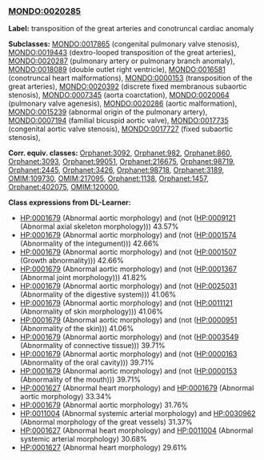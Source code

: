 
### [MONDO:0020285](http://purl.obolibrary.org/obo/MONDO_0020285)
**Label:** transposition of the great arteries and conotruncal cardiac anomaly

**Subclasses:** [MONDO:0017865](http://purl.obolibrary.org/obo/MONDO_0017865) (congenital pulmonary valve stenosis), [MONDO:0019443](http://purl.obolibrary.org/obo/MONDO_0019443) (dextro-looped transposition of the great arteries), [MONDO:0020287](http://purl.obolibrary.org/obo/MONDO_0020287) (pulmonary artery or pulmonary branch anomaly), [MONDO:0018089](http://purl.obolibrary.org/obo/MONDO_0018089) (double outlet right ventricle), [MONDO:0016581](http://purl.obolibrary.org/obo/MONDO_0016581) (conotruncal heart malformations), [MONDO:0000153](http://purl.obolibrary.org/obo/MONDO_0000153) (transposition of the great arteries), [MONDO:0020392](http://purl.obolibrary.org/obo/MONDO_0020392) (discrete fixed membranous subaortic stenosis), [MONDO:0007345](http://purl.obolibrary.org/obo/MONDO_0007345) (aorta coarctation), [MONDO:0020064](http://purl.obolibrary.org/obo/MONDO_0020064) (pulmonary valve agenesis), [MONDO:0020286](http://purl.obolibrary.org/obo/MONDO_0020286) (aortic malformation), [MONDO:0015239](http://purl.obolibrary.org/obo/MONDO_0015239) (abnormal origin of the pulmonary artery), [MONDO:0007194](http://purl.obolibrary.org/obo/MONDO_0007194) (familial bicuspid aortic valve), [MONDO:0017735](http://purl.obolibrary.org/obo/MONDO_0017735) (congenital aortic valve stenosis), [MONDO:0017727](http://purl.obolibrary.org/obo/MONDO_0017727) (fixed subaortic stenosis), 

**Corr. equiv. classes:** [Orphanet:3092](http://www.orpha.net/ORDO/Orphanet_3092), [Orphanet:982](http://www.orpha.net/ORDO/Orphanet_982), [Orphanet:860](http://www.orpha.net/ORDO/Orphanet_860), [Orphanet:3093](http://www.orpha.net/ORDO/Orphanet_3093), [Orphanet:99051](http://www.orpha.net/ORDO/Orphanet_99051), [Orphanet:216675](http://www.orpha.net/ORDO/Orphanet_216675), [Orphanet:98719](http://www.orpha.net/ORDO/Orphanet_98719), [Orphanet:2445](http://www.orpha.net/ORDO/Orphanet_2445), [Orphanet:3426](http://www.orpha.net/ORDO/Orphanet_3426), [Orphanet:98718](http://www.orpha.net/ORDO/Orphanet_98718), [Orphanet:3189](http://www.orpha.net/ORDO/Orphanet_3189), [OMIM:109730](http://purl.obolibrary.org/obo/OMIM_109730), [OMIM:217095](http://purl.obolibrary.org/obo/OMIM_217095), [Orphanet:1138](http://www.orpha.net/ORDO/Orphanet_1138), [Orphanet:1457](http://www.orpha.net/ORDO/Orphanet_1457), [Orphanet:402075](http://www.orpha.net/ORDO/Orphanet_402075), [OMIM:120000](http://purl.obolibrary.org/obo/OMIM_120000), 

**Class expressions from DL-Learner:**

- [HP:0001679](http://purl.obolibrary.org/obo/HP_0001679) (Abnormal aortic morphology) and (not ([HP:0009121](http://purl.obolibrary.org/obo/HP_0009121) (Abnormal axial skeleton morphology))) 43.57%
- [HP:0001679](http://purl.obolibrary.org/obo/HP_0001679) (Abnormal aortic morphology) and (not ([HP:0001574](http://purl.obolibrary.org/obo/HP_0001574) (Abnormality of the integument))) 42.66%
- [HP:0001679](http://purl.obolibrary.org/obo/HP_0001679) (Abnormal aortic morphology) and (not ([HP:0001507](http://purl.obolibrary.org/obo/HP_0001507) (Growth abnormality))) 42.66%
- [HP:0001679](http://purl.obolibrary.org/obo/HP_0001679) (Abnormal aortic morphology) and (not ([HP:0001367](http://purl.obolibrary.org/obo/HP_0001367) (Abnormal joint morphology))) 41.82%
- [HP:0001679](http://purl.obolibrary.org/obo/HP_0001679) (Abnormal aortic morphology) and (not ([HP:0025031](http://purl.obolibrary.org/obo/HP_0025031) (Abnormality of the digestive system))) 41.06%
- [HP:0001679](http://purl.obolibrary.org/obo/HP_0001679) (Abnormal aortic morphology) and (not ([HP:0011121](http://purl.obolibrary.org/obo/HP_0011121) (Abnormality of skin morphology))) 41.06%
- [HP:0001679](http://purl.obolibrary.org/obo/HP_0001679) (Abnormal aortic morphology) and (not ([HP:0000951](http://purl.obolibrary.org/obo/HP_0000951) (Abnormality of the skin))) 41.06%
- [HP:0001679](http://purl.obolibrary.org/obo/HP_0001679) (Abnormal aortic morphology) and (not ([HP:0003549](http://purl.obolibrary.org/obo/HP_0003549) (Abnormality of connective tissue))) 39.71%
- [HP:0001679](http://purl.obolibrary.org/obo/HP_0001679) (Abnormal aortic morphology) and (not ([HP:0000163](http://purl.obolibrary.org/obo/HP_0000163) (Abnormality of the oral cavity))) 39.71%
- [HP:0001679](http://purl.obolibrary.org/obo/HP_0001679) (Abnormal aortic morphology) and (not ([HP:0000153](http://purl.obolibrary.org/obo/HP_0000153) (Abnormality of the mouth))) 39.71%
- [HP:0001627](http://purl.obolibrary.org/obo/HP_0001627) (Abnormal heart morphology) and [HP:0001679](http://purl.obolibrary.org/obo/HP_0001679) (Abnormal aortic morphology) 33.34%
- [HP:0001679](http://purl.obolibrary.org/obo/HP_0001679) (Abnormal aortic morphology) 31.76%
- [HP:0011004](http://purl.obolibrary.org/obo/HP_0011004) (Abnormal systemic arterial morphology) and [HP:0030962](http://purl.obolibrary.org/obo/HP_0030962) (Abnormal morphology of the great vessels) 31.37%
- [HP:0001627](http://purl.obolibrary.org/obo/HP_0001627) (Abnormal heart morphology) and [HP:0011004](http://purl.obolibrary.org/obo/HP_0011004) (Abnormal systemic arterial morphology) 30.68%
- [HP:0001627](http://purl.obolibrary.org/obo/HP_0001627) (Abnormal heart morphology) 29.61%


